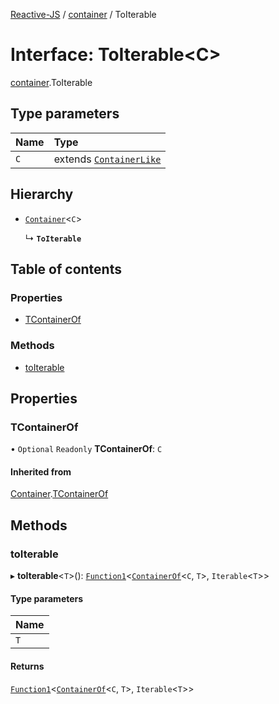 [Reactive-JS](../README.md) / [container](../modules/container.md) / ToIterable

# Interface: ToIterable<C\>

[container](../modules/container.md).ToIterable

## Type parameters

| Name | Type |
| :------ | :------ |
| `C` | extends [`ContainerLike`](container.ContainerLike.md) |

## Hierarchy

- [`Container`](container.Container.md)<`C`\>

  ↳ **`ToIterable`**

## Table of contents

### Properties

- [TContainerOf](container.ToIterable.md#tcontainerof)

### Methods

- [toIterable](container.ToIterable.md#toiterable)

## Properties

### TContainerOf

• `Optional` `Readonly` **TContainerOf**: `C`

#### Inherited from

[Container](container.Container.md).[TContainerOf](container.Container.md#tcontainerof)

## Methods

### toIterable

▸ **toIterable**<`T`\>(): [`Function1`](../modules/functions.md#function1)<[`ContainerOf`](../modules/container.md#containerof)<`C`, `T`\>, `Iterable`<`T`\>\>

#### Type parameters

| Name |
| :------ |
| `T` |

#### Returns

[`Function1`](../modules/functions.md#function1)<[`ContainerOf`](../modules/container.md#containerof)<`C`, `T`\>, `Iterable`<`T`\>\>
